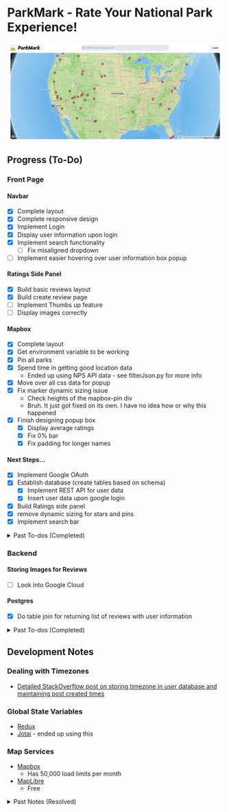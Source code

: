 # ParkMark - Rate Your National Park Experience!

![frontpage](./FrontPage.png)

## Progress (To-Do)

### Front Page

#### Navbar

-   [x] Complete layout
-   [x] Complete responsive design
-   [x] Implement Login
-   [x] Display user information upon login
-   [x] Implement search functionality
    -   [ ] Fix misaligned dropdown
-   [ ] Implement easier hovering over user information box popup

#### Ratings Side Panel

-   [x] Build basic reviews layout
-   [x] Build create review page
-   [ ] Implement Thumbs up feature
-   [ ] Display images correctly

#### Mapbox

-   [x] Complete layout
-   [x] Get environment variable to be working
-   [x] Pin all parks
-   [x] Spend time in getting good location data
    -   Ended up using NPS API data - see filterJson.py for more info
-   [x] Move over all css data for popup
-   [x] Fix marker dynamic sizing issue
    -   Check heights of the mapbox-pin div
    -   Bruh. It just got fixed on its own. I have no idea how or why this happened
-   [x] Finish designing popup box
    -   [x] Display average ratings
    -   [x] Fix 0% bar
    -   [x] Fix padding for longer names

#### Next Steps...

-   [x] Implement Google OAuth
-   [x] Establish database (create tables based on schema)
    -   [x] Implement REST API for user data
    -   [x] Insert user data upon google login
-   [x] Build Ratings side panel
-   [x] remove dynamic sizing for stars and pins
-   [x] Implement search bar

<details>
<summary>Past To-dos (Completed)</summary>
</details>

### Backend

#### Storing Images for Reviews

-   [ ] Look into Google Cloud

#### Postgres

-   [x] Do table join for returning list of reviews with user information

<details>
<summary>Past To-dos (Completed)</summary>

#### Data

-   [x] Check missing national park data
-   [x] Fill in missing national park data in `filtered_national_parks_nps.json`
-   [x] Make sure to check again if the number matches to 63!
-   [x] Then run `generateParkUuid.py` again

#### UserData

-   [x] Modify get request to throw 404 error if user does not exist
    -   [x] Identify what and where the 500 (or something else) error is coming from
-   [x] Look for a way to mute 404 error or find out a better way to deal with new user
-   [x] Check & update if user data has changed on every login
</details>

## Development Notes

### Dealing with Timezones

-   [Detailed StackOverflow post on storing timezone in user database and maintaining post created times](https://stackoverflow.com/questions/44965545/best-practices-with-saving-datetime-timezone-info-in-database-when-data-is-dep)

### Global State Variables

-   [Redux](https://redux.js.org/tutorials/essentials/part-1-overview-concepts)
-   [Jotai](https://jotai.org/) - ended up using this

### Map Services

-   [Mapbox](https://docs.mapbox.com/mapbox-gl-js/guides/install/)
    -   Has 50,000 load limits per month
-   [MapLibre](https://maplibre.org/)
    -   Free

<details>
<summary>Past Notes (Resolved)</summary>

### Google OAuth Info

-   [Youtube Tutorial](https://www.youtube.com/watch?v=GuHN_ZqHExs)
-   [Jwt Fields Description](https://developers.google.com/assistant/identity/google-sign-in-oauth)

### Backend in TypeScript

-   [A good tutorial with extra tips/info on TS compilation to JS](https://blog.logrocket.com/how-to-set-up-node-typescript-express/#creating-minimal-server-express)

### Better Coordinates for the Park

-   API From OpenStreetMap
    -   Uses [Overpass API](https://wiki.openstreetmap.org/wiki/Overpass_API) - [Overpass turbo](https://overpass-turbo.eu/) is pretty helpful in building queries
        -   Query [boundary=national_park](https://wiki.openstreetmap.org/wiki/Tag:boundary%3Dnational_park)
        -   Update: This one didn't work since boundary returns the locations of encompassing area
    -   [Nominatim](https://nominatim.org/)'s geocoding API - search by name and get longitude & latitude
-   Ended up using data from [NPS official website](https://home1.nps.gov/maps/tools/npmap.js/examples/geojson-layer/) - API: [download data](https://www.nps.gov/lib/npmap.js/4.0.0/examples/data/national-parks.geojson)
</details>
